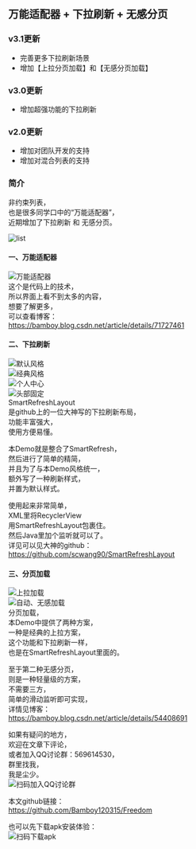 ## 万能适配器 + 下拉刷新 + 无感分页
  

### v3.1更新
- 完善更多下拉刷新场景
- 增加【上拉分页加载】和【无感分页加载】

  
### v3.0更新
- 增加超强功能的下拉刷新  

  
### v2.0更新
- 增加对团队开发的支持  
- 增加对混合列表的支持  
  
### 简介
  
非约束列表，  
也是很多同学口中的“万能适配器”，    
近期增加了下拉刷新 和 无感分页。

![list](https://upload-images.jianshu.io/upload_images/6179866-ef8f1850a62221f5.jpg?imageMogr2/auto-orient/strip%7CimageView2/2/w/1240)

    
#### 一、万能适配器  
![万能适配器](https://img-blog.csdnimg.cn/20190319155546751.gif)  
这个是代码上的技术，  
所以界面上看不到太多的内容，  
想要了解更多，  
可以查看博客：  
https://bamboy.blog.csdn.net/article/details/71727461  
  
#### 二、下拉刷新  
![默认风格](https://img-blog.csdnimg.cn/20190417154938507.gif)  
![经典风格](https://img-blog.csdnimg.cn/2019041715492010.gif)  
![个人中心](https://img-blog.csdnimg.cn/20190417154855950.gif)  
![头部固定](https://img-blog.csdnimg.cn/20190417154837889.gif)  
SmartRefreshLayout  
是github上的一位大神写的下拉刷新布局，  
功能丰富强大，  
使用方便易懂。   
  
本Demo就是整合了SmartRefresh，  
然后进行了简单的精简，  
并且为了与本Demo风格统一，  
额外写了一种刷新样式，  
并置为默认样式。  
  
使用起来非常简单，  
XML里将RecyclerView  
用SmartRefreshLayout包裹住。  
然后Java里加个监听就可以了。  
详见可以见大神的github：  
https://github.com/scwang90/SmartRefreshLayout 
  
#### 三、分页加载  
![上拉加载](https://img-blog.csdnimg.cn/20190417154756787.gif)  
![自动、无感加载](https://img-blog.csdnimg.cn/20190417154721824.gif)  
分页加载，  
本Demo中提供了两种方案，  
一种是经典的上拉方案，  
这个功能和下拉刷新一样，  
也是在SmartRefreshLayout里面的。  
  
至于第二种无感分页，  
则是一种轻量级的方案，  
不需要三方，  
简单的滑动监听即可实现，  
详情见博客：  
https://bamboy.blog.csdn.net/article/details/54408691  
  
  
如果有疑问的地方，  
欢迎在文章下评论，  
或者加入QQ讨论群：569614530，  
群里找我，  
我是尘少。  
![扫码加入QQ讨论群](https://img-blog.csdnimg.cn/20190312095824708.jpg?x-oss-process=image/watermark,type_ZmFuZ3poZW5naGVpdGk,shadow_10,text_aHR0cHM6Ly9ibG9nLmNzZG4ubmV0L2JhbWJveV8=,size_16,color_FFFFFF,t_70)
  
本文github链接：  
https://github.com/Bamboy120315/Freedom  
  
也可以先下载apk安装体验：  
![扫码下载apk](https://upload-images.jianshu.io/upload_images/6179866-e08fb8bdf9392ee9.jpg?imageMogr2/auto-orient/strip%7CimageView2/2/w/1240)